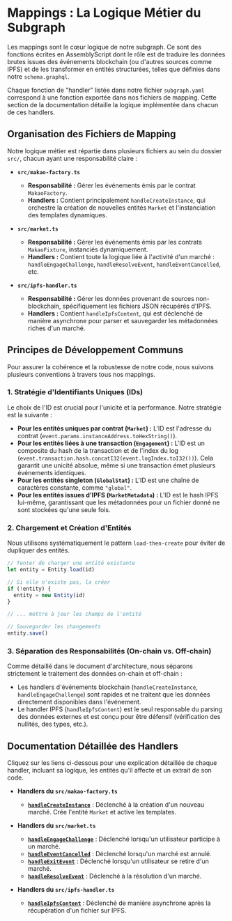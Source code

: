 # Mappings : La Logique Métier du Subgraph

Les mappings sont le cœur logique de notre subgraph. Ce sont des fonctions écrites en AssemblyScript dont le rôle est de traduire les données brutes issues des événements blockchain (ou d'autres sources comme IPFS) et de les transformer en entités structurées, telles que définies dans notre `schema.graphql`.

Chaque fonction de "handler" listée dans notre fichier `subgraph.yaml` correspond à une fonction exportée dans nos fichiers de mapping. Cette section de la documentation détaille la logique implémentée dans chacun de ces handlers.

## Organisation des Fichiers de Mapping

Notre logique métier est répartie dans plusieurs fichiers au sein du dossier `src/`, chacun ayant une responsabilité claire :

- **`src/makao-factory.ts`**

  - **Responsabilité :** Gérer les événements émis par le contrat `MakaoFactory`.
  - **Handlers :** Contient principalement `handleCreateInstance`, qui orchestre la création de nouvelles entités `Market` et l'instanciation des templates dynamiques.

- **`src/market.ts`**

  - **Responsabilité :** Gérer les événements émis par les contrats `MakaoFixture`, instanciés dynamiquement.
  - **Handlers :** Contient toute la logique liée à l'activité d'un marché : `handleEngageChallenge`, `handleResolveEvent`, `handleEventCancelled`, etc.

- **`src/ipfs-handler.ts`**
  - **Responsabilité :** Gérer les données provenant de sources non-blockchain, spécifiquement les fichiers JSON récupérés d'IPFS.
  - **Handlers :** Contient `handleIpfsContent`, qui est déclenché de manière asynchrone pour parser et sauvegarder les métadonnées riches d'un marché.

## Principes de Développement Communs

Pour assurer la cohérence et la robustesse de notre code, nous suivons plusieurs conventions à travers tous nos mappings.

### 1. Stratégie d'Identifiants Uniques (IDs)

Le choix de l'ID est crucial pour l'unicité et la performance. Notre stratégie est la suivante :

- **Pour les entités uniques par contrat (`Market`) :** L'ID est l'adresse du contrat (`event.params.instanceAddress.toHexString()`).
- **Pour les entités liées à une transaction (`Engagement`) :** L'ID est un composite du hash de la transaction et de l'index du log (`event.transaction.hash.concatI32(event.logIndex.toI32())`). Cela garantit une unicité absolue, même si une transaction émet plusieurs événements identiques.
- **Pour les entités singleton (`GlobalStat`) :** L'ID est une chaîne de caractères constante, comme `"global"`.
- **Pour les entités issues d'IPFS (`MarketMetadata`) :** L'ID est le hash IPFS lui-même, garantissant que les métadonnées pour un fichier donné ne sont stockées qu'une seule fois.

### 2. Chargement et Création d'Entités

Nous utilisons systématiquement le pattern `load-then-create` pour éviter de dupliquer des entités.

```typescript
// Tenter de charger une entité existante
let entity = Entity.load(id)

// Si elle n'existe pas, la créer
if (!entity) {
  entity = new Entity(id)
}

// ... mettre à jour les champs de l'entité

// Sauvegarder les changements
entity.save()
```

### 3. Séparation des Responsabilités (On-chain vs. Off-chain)

Comme détaillé dans le document d'architecture, nous séparons strictement le traitement des données on-chain et off-chain :

- Les handlers d'événements blockchain (`handleCreateInstance`, `handleEngageChallenge`) sont rapides et ne traitent que les données directement disponibles dans l'événement.
- Le handler IPFS (`handleIpfsContent`) est le seul responsable du parsing des données externes et est conçu pour être défensif (vérification des nullités, des types, etc.).

## Documentation Détaillée des Handlers

Cliquez sur les liens ci-dessous pour une explication détaillée de chaque handler, incluant sa logique, les entités qu'il affecte et un extrait de son code.

- **Handlers du `src/makao-factory.ts`**

  - **[`handleCreateInstance`](./01-handleCreateInstance.md)** : Déclenché à la création d'un nouveau marché. Crée l'entité `Market` et active les templates.

- **Handlers du `src/market.ts`**

  - **[`handleEngageChallenge`](./02-handleEngageChallenge.md)** : Déclenché lorsqu'un utilisateur participe à un marché.
  - **[`handleEventCancelled`](./03-handleEventCancelled.md)** : Déclenché lorsqu'un marché est annulé.
  - **[`handleExitEvent`](./04-handleExitEvent.md)** : Déclenché lorsqu'un utilisateur se retire d'un marché.
  - **[`handleResolveEvent`](./05-handleResolveEvent.md)** : Déclenché à la résolution d'un marché.

- **Handlers du `src/ipfs-handler.ts`**
  - **[`handleIpfsContent`](./06-handleIpfsContent.md)** : Déclenché de manière asynchrone après la récupération d'un fichier sur IPFS.
